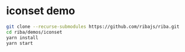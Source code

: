 # iconset demo

```bash
git clone --recurse-submodules https://github.com/ribajs/riba.git
cd riba/demos/iconset
yarn install
yarn start
```
